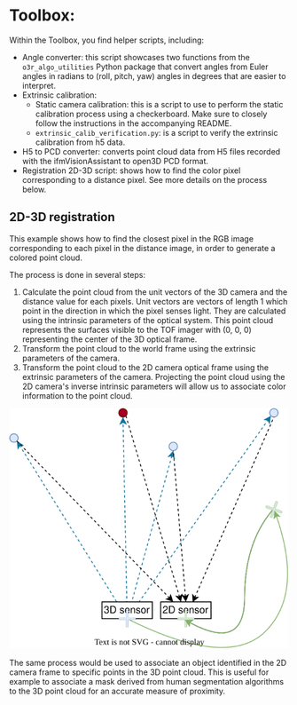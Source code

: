 # Toolbox:
Within the Toolbox, you find helper scripts, including:
* Angle converter: this script showcases two functions from the `o3r_algo_utilities` Python package that convert angles from Euler angles in radians to (roll, pitch, yaw) angles in degrees that are easier to interpret. 
* Extrinsic calibration:
    * Static camera calibration: this is a script to use to perform the static calibration process using a checkerboard. Make sure to closely follow the instructions in the accompanying README.
    * `extrinsic_calib_verification.py`: is a script to verify the extrinsic calibration from h5 data.
* H5 to PCD converter: converts point cloud data from H5 files recorded with the ifmVisionAssistant to open3D PCD format. 
* Registration 2D-3D script: shows how to find the color pixel corresponding to a distance pixel. See more details on the process below.

## 2D-3D registration

This example shows how to find the closest pixel in the RGB image corresponding to each pixel in the distance image, in order to generate a colored point cloud.

The process is done in several steps:

1. Calculate the point cloud from the unit vectors of the 3D camera and the distance value for each pixels. Unit vectors are vectors of length 1 which point in the direction in which the pixel senses light. They are calculated using the intrinsic parameters of the optical system. This point cloud represents the surfaces visible to the TOF imager with (0, 0, 0) representing the center of the 3D optical frame.
2. Transform the point cloud to the world frame using the extrinsic parameters of the camera.
3. Transform the point cloud to the 2D camera optical frame using the extrinsic parameters of the camera. Projecting the point cloud using the 2D camera's inverse intrinsic parameters will allow us to associate color information to the point cloud.


![2D/3D registration concept: point cloud ](_img/registration1.drawio.svg)


The same process would be used to associate an object identified in the 2D camera frame to specific points in the 3D point cloud. This is useful for example to associate a mask derived from human segmentation algorithms to the 3D point cloud for an accurate measure of proximity.